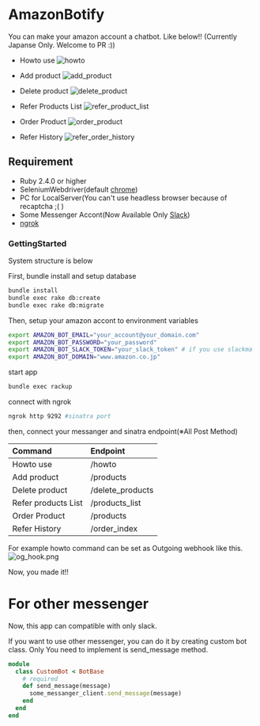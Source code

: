 # AmazonBotify

You can make your amazon account a chatbot. Like below!! (Currently Japanse Only. Welcome to PR :))

* Howto use
![howto](https://qiita-image-store.s3.amazonaws.com/0/71154/bf96e6c1-88d2-4090-7993-d201b74a839f.png "howto")

* Add product
![add_product](https://qiita-image-store.s3.amazonaws.com/0/71154/e5738fc9-a251-e35f-2143-47fa8c6cb01e.png
 "add_product")

* Delete product
![delete_product](https://qiita-image-store.s3.amazonaws.com/0/71154/747ea81b-3b90-7c37-3015-36e654818882.png
 "delete_product")

* Refer Products List
![refer_product_list](https://qiita-image-store.s3.amazonaws.com/0/71154/daa74fd9-807e-5253-5c83-a89bac5cc28f.png
 "refer_product_list")

* Order Product
![order_product](https://qiita-image-store.s3.amazonaws.com/0/71154/d21f2951-40e0-bf57-641c-c2f8f6a1b062.png
 "order_product")
 
* Refer History
![refer_order_history](https://qiita-image-store.s3.amazonaws.com/0/71154/509e01ef-d36d-d777-7141-fcea707ac1d4.png
 "refer_order_history")
 



## Requirement
* Ruby 2.4.0 or higher
* SeleniumWebdriver(default [chrome](https://sites.google.com/a/chromium.org/chromedriver/downloads))
* PC for LocalServer(You can't use headless browser because of recaptcha ;( )
* Some Messenger Accont(Now Available Only [Slack](https://www.google.co.jp/search?q=slack&hl=en&lr=lang_en))
* [ngrok](https://ngrok.com/)

### GettingStarted
System structure is below


First, bundle install and setup database
```sh
bundle install
bundle exec rake db:create
bundle exec rake db:migrate
```
Then,  setup your amazon accont to environment variables

```sh
export AMAZON_BOT_EMAIL="your_account@your_domain.com"
export AMAZON_BOT_PASSWORD="your_password"
export AMAZON_BOT_SLACK_TOKEN="your_slack_token" # if you use slackma
export AMAZON_BOT_DOMAIN="www.amazon.co.jp"
```

start app

```sh
bundle exec rackup
```

connect with ngrok

```sh
ngrok http 9292 #sinatra port
```

then,  connect your messanger and sinatra endpoint(※All Post Method)

| Command | Endpoint |
|:-----------|:------------|
| Howto use  | /howto      |
| Add product     |  /products      |
| Delete product       |  /delete_products        |
|  Refer products List         |  /products_list          |
| Order Product       | /products       |
| Refer History    |  /order_index     |


For example howto command can be set as Outgoing webhook like this.
![og_hook.png](https://qiita-image-store.s3.amazonaws.com/0/71154/1bca830a-b0f5-74f1-d231-1583ea8efe61.png)

Now, you made it!!

# For other messenger

Now, this app can compatible with only slack.

If you want to use other messenger, you can do it by creating custom bot class.
Only You need to implement is send_message method.

```ruby
module
  class CustomBot < BotBase
    # required
    def send_message(message)
      some_messanger_client.send_message(message)
    end
  end
end
```

